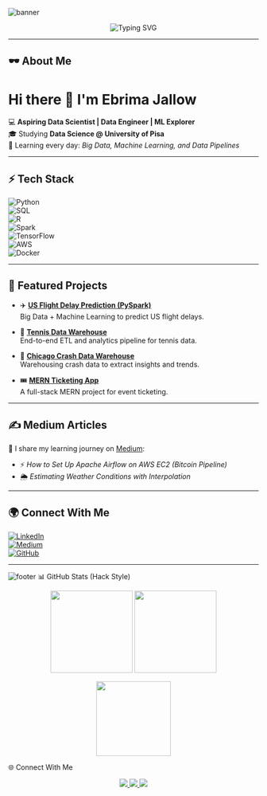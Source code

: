 <!-- Banner -->
![banner](https://capsule-render.vercel.app/api?type=rect&color=0:000000,100:0f0f0f&height=120&section=header&text=Ebrima%20Jallow%20⚡&fontSize=40&fontColor=00FF00&animation=fadeIn&fontAlignY=55)

<p align="center">
  <img src="https://readme-typing-svg.herokuapp.com?font=Fira+Code&size=22&pause=1000&color=00FF00&width=750&lines=Hello+World+🌍;Data+Science+%7C+Machine+Learning+%7C+Big+Data+%7C+Cloud;Transforming+Raw+Data+into+Actionable+Insights;Aspiring+Data+Scientist+%40+University+of+Pisa" alt="Typing SVG" />
</p>

---

## 🕶️ About Me  
# Hi there 👋 I'm Ebrima Jallow  

💻 **Aspiring Data Scientist | Data Engineer | ML Explorer**  
🎓 Studying **Data Science @ University of Pisa**  
🌱 Learning every day: *Big Data, Machine Learning, and Data Pipelines*  

---

## ⚡ Tech Stack  

![Python](https://img.shields.io/badge/-Python-3776AB?style=flat&logo=python&logoColor=white)  
![SQL](https://img.shields.io/badge/-SQL-336791?style=flat&logo=postgresql&logoColor=white)  
![R](https://img.shields.io/badge/-R-276DC3?style=flat&logo=r&logoColor=white)  
![Spark](https://img.shields.io/badge/-Apache%20Spark-E25A1C?style=flat&logo=apachespark&logoColor=white)  
![TensorFlow](https://img.shields.io/badge/-TensorFlow-FF6F00?style=flat&logo=tensorflow&logoColor=white)  
![AWS](https://img.shields.io/badge/-AWS-232F3E?style=flat&logo=amazonaws&logoColor=white)  
![Docker](https://img.shields.io/badge/-Docker-2496ED?style=flat&logo=docker&logoColor=white)  

---

## 🚀 Featured Projects  

- ✈️ **[US Flight Delay Prediction (PySpark)](https://github.com/jallow101/DDAM-UNIPI-US-Flight-Delay-Prediction-Big-Data-PySpark)**  
  Big Data + Machine Learning to predict US flight delays.  

- 🎾 **[Tennis Data Warehouse](https://github.com/jallow101/DSS-tennis-datawarehouse-unipi)**  
  End-to-end ETL and analytics pipeline for tennis data.  

- 🚦 **[Chicago Crash Data Warehouse](https://github.com/jallow101/DSS-Data-Warehouse-for-Crashes-in-Chicago-unipi)**  
  Warehousing crash data to extract insights and trends.  

- 🎟️ **[MERN Ticketing App](https://github.com/jallow101/mern-ticketing-app)**  
  A full-stack MERN project for event ticketing.  

---

## ✍️ Medium Articles  

📝 I share my learning journey on [Medium](https://medium.com/@jallow):  
- ⚡ *How to Set Up Apache Airflow on AWS EC2 (Bitcoin Pipeline)*  
- 🌦️ *Estimating Weather Conditions with Interpolation*  

---

## 🌍 Connect With Me  

[![LinkedIn](https://img.shields.io/badge/LinkedIn-blue?style=flat&logo=linkedin)](https://www.linkedin.com/in/ebrima-jallow-090831a2)  
[![Medium](https://img.shields.io/badge/Medium-black?style=flat&logo=medium)](https://medium.com/@jallow)  
[![GitHub](https://img.shields.io/badge/GitHub-100000?style=flat&logo=github)](https://github.com/jallow101)  

---

![footer](https://capsule-render.vercel.app/api?type=waving&color=gradient&height=150&section=footer)
📊 GitHub Stats (Hack Style)
<p align="center"> <img src="https://github-readme-stats.vercel.app/api?username=jallow101&show_icons=true&theme=chartreuse-dark&hide_border=true" height="165"> <img src="https://github-readme-streak-stats.herokuapp.com/?user=jallow101&theme=chartreuse-dark&hide_border=true" height="165"> </p> <p align="center"> <img src="https://github-readme-stats.vercel.app/api/top-langs/?username=jallow101&layout=compact&theme=chartreuse-dark&hide_border=true" height="150"> </p>

🌐 Connect With Me
<p align="center"> <a href="https://www.linkedin.com/in/your-link-here"> <img src="https://img.shields.io/badge/LinkedIn-0e76a8?style=for-the-badge&logo=linkedin&logoColor=white" /> </a> <a href="https://medium.com/@jallow"> <img src="https://img.shields.io/badge/Medium-000000?style=for-the-badge&logo=medium&logoColor=white" /> </a> <a href="https://github.com/jallow101"> <img src="https://img.shields.io/badge/GitHub-000000?style=for-the-badge&logo=github&logoColor=white" /> </a> </p>

